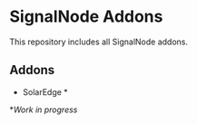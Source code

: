 # SignalNode Addons
This repository includes all SignalNode addons.

## Addons
- SolarEdge *

**Work in progress*